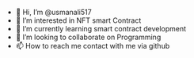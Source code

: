 - 👋 Hi, I’m @usmanali517
- 👀 I’m interested in NFT smart Contract
- 🌱 I’m currently learning smart contract development
- 💞️ I’m looking to collaborate on Programming
- 📫 How to reach me contact with me via github

<!---
usmanali517/usmanali517 is a ✨ special ✨ repository because its `README.md` (this file) appears on your GitHub profile.
You can click the Preview link to take a look at your changes.
--->
